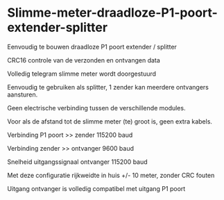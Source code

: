 # Slimme-meter-draadloze-P1-poort-extender-splitter

Eenvoudig te bouwen draadloze  P1 poort extender / splitter

CRC16 controle van de verzonden en ontvangen data

Volledig telegram slimme meter wordt doorgestuurd

Eenvoudig te gebruiken als splitter, 1 zender kan meerdere ontvangers aansturen.

Geen electrische verbinding tussen de verschillende modules.

Voor als de afstand tot de slimme meter (te) groot is, geen extra kabels.

Verbinding P1 poort >> zender		115200 baud

Verbinding zender >> ontvanger		9600	 baud

Snelheid uitgangssignaal ontvanger		115200 baud

Met deze configuratie rijkweidte in huis +/- 10 meter, zonder CRC fouten

Uitgang ontvanger is volledig compatibel met uitgang P1 poort
